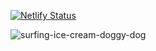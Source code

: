 [![Netlify Status](https://api.netlify.com/api/v1/badges/903854bc-8988-439f-bbd5-9fea8cd43de3/deploy-status)](https://app.netlify.com/sites/inspiring-dolphin-c26375/deploys)


![surfing-ice-cream-doggy-dog](https://github.com/ikramagic/TheSurfingProject/assets/146087805/d883da18-c444-41e2-aca9-4b3209f5889b)
